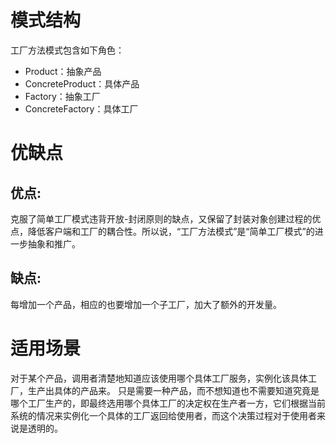 
# 模式结构
工厂方法模式包含如下角色：

- Product：抽象产品
- ConcreteProduct：具体产品
- Factory：抽象工厂
- ConcreteFactory：具体工厂

# 优缺点
## 优点:

克服了简单工厂模式违背开放-封闭原则的缺点，又保留了封装对象创建过程的优点，降低客户端和工厂的耦合性。所以说，“工厂方法模式”是“简单工厂模式”的进一步抽象和推广。

## 缺点:

每增加一个产品，相应的也要增加一个子工厂，加大了额外的开发量。

# 适用场景
对于某个产品，调用者清楚地知道应该使用哪个具体工厂服务，实例化该具体工厂，生产出具体的产品来。
只是需要一种产品，而不想知道也不需要知道究竟是哪个工厂生产的，即最终选用哪个具体工厂的决定权在生产者一方，它们根据当前系统的情况来实例化一个具体的工厂返回给使用者，而这个决策过程对于使用者来说是透明的。

